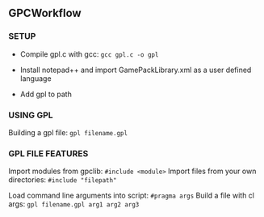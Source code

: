 ## GPCWorkflow



### SETUP

- Compile gpl.c with gcc:   `gcc gpl.c -o gpl`

- Install notepad++ and import GamePackLibrary.xml as a user defined language

- Add gpl to path



### USING GPL


Building a gpl file:
	`gpl filename.gpl`


### GPL FILE FEATURES

Import modules from gpclib:		 			`#include <module>`
Import files from your own directories: 	`#include "filepath"`

Load command line arguments into script:	`#pragma args`
Build a file with cl args:					`gpl filename.gpl arg1 arg2 arg3`











